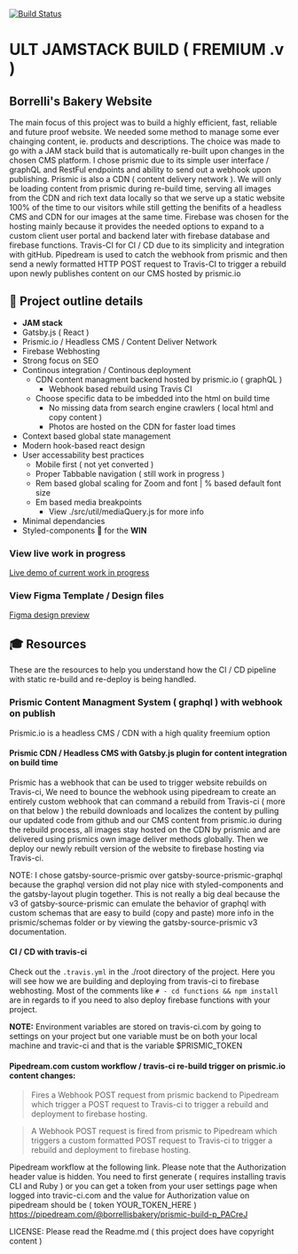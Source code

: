 [![Build Status](https://travis-ci.com/slaterbbx/borrellis-bakery.svg?branch=master)](https://app.travis-ci.com/github/slaterbbx/borrellis-bakery)

# ULT JAMSTACK BUILD ( FREMIUM .v )

## Borrelli's Bakery Website
The main focus of this project was to build a highly efficient, fast, reliable and future proof website. We needed some method to manage some ever chainging content, ie. products and descriptions. The choice was made to go with a JAM stack build that is automatically re-built upon changes in the chosen CMS platform. I chose prismic due to its simple user interface / graphQL and RestFul endpoints and ability to send out a webhook upon publishing. Prismic is also a CDN ( content delivery network ). We will only be loading content from prismic during re-build time, serving all images from the CDN and rich text data locally so that we serve up a static website 100% of the time to our visitors while still getting the benifits of a headless CMS and CDN for our images at the same time. Firebase was chosen for the hosting mainly because it provides the needed options to expand to a custom client user portal and backend later with firebase database and firebase functions. Travis-CI for CI / CD due to its simplicity and integration with gitHub. Pipedream is used to catch the webhook from prismic and then send a newly formatted HTTP POST request to Travis-CI to trigger a rebuild upon newly publishes content on our CMS hosted by prismic.io  

## 💪 Project outline details
- **JAM stack**
- Gatsby.js ( React )
- Prismic.io / Headless CMS / Content Deliver Network
- Firebase Webhosting
- Strong focus on SEO
- Continous integration / Continous deployment
	- CDN content managment backend hosted by prismic.io ( graphQL )
		* Webhook based rebuild using Travis CI
    * Choose specific data to be imbedded into the html on build time
		* No missing data from search engine crawlers ( local html and copy content )
		* Photos are hosted on the CDN for faster load times
- Context based global state management
- Modern hook-based react design
- User accessability best practices
	- Mobile first ( not yet converted )
	- Proper Tabbable navigation ( still work in progress )
	- Rem based global scaling for Zoom and font | % based default font size
	- Em based media breakpoints
	  - View ./src/util/mediaQuery.js for more info
- Minimal dependancies
- Styled-components 💅 for the **WIN**

### View live work in progress
[Live demo of current work in progress](https://borrellis-bakery.web.app/)

### View Figma Template / Design files
[Figma design preview](https://www.figma.com/file/FD0kSXJ4qs0LyWuUXHYfjJ6m/Borrelli-s-Bakery?node-id=0%3A1)

## 🎓 Resources
These are the resources to help you understand how the CI / CD pipeline with static re-build and re-deploy is being handled.

### Prismic Content Managment System ( graphql ) with webhook on publish
Prismic.io is a headless CMS / CDN with a high quality freemium option
#### Prismic CDN / Headless CMS with Gatsby.js plugin for content integration on build time
Prismic has a webhook that can be used to trigger website rebuilds on Travis-ci, We need to bounce the webhook using pipedream to create an entirely custom webhook that can command a rebuild from Travis-ci ( more on that below ) the rebuild downloads and localizes the content by pulling our updated code from github and our CMS content from prismic.io during the rebuild process, all images stay hosted on the CDN by prismic and are delivered using prismics own image deliver methods globally. Then we deploy our newly rebuilt version of the website to firebase hosting via Travis-ci.

NOTE: I chose gatsby-source-prismic over gatsby-source-prismic-graphql because the graphql version did not play nice with styled-components and the gatsby-layout plugin together. This is not really a big deal because the v3 of gatsby-source-prismic can emulate the behavior of graphql with custom schemas that are easy to build (copy and paste) more info in the prismic/schemas folder or by viewing the gatsby-source-prismic v3 documentation.

#### CI / CD with travis-ci
Check out the `.travis.yml` in the ./root directory of the project. Here you will see how we are building and deploying from travis-ci to firebase webhosting. Most of the comments like `# - cd functions && npm install` are in regards to if you need to also deploy firebase functions with your project.   

**NOTE:** Environment variables are stored on travis-ci.com by going to settings on your project but one variable must be on both your local machine and travic-ci and that is the variable $PRISMIC_TOKEN  

#### Pipedream.com custom workflow / travis-ci re-build trigger on prismic.io content changes:
> Fires a Webhook POST request from prismic backend to Pipedream which trigger a POST request to Travis-ci to trigger a rebuild and deployment to firebase hosting. 

> A Webhook POST request is fired from prismic to Pipedream which triggers a custom formatted POST request to Travis-ci to trigger a rebuild and deployment to firebase hosting.  

Pipedream workflow at the following link. Please note that the Authorization header value is hidden. You need to first generate ( requires installing travis CLI and Ruby ) or you can get a token from your user settings page when logged into travic-ci.com and the value for Authorization value on pipedream should be ( token YOUR_TOKEN_HERE )  
https://pipedream.com/@borrellisbakery/prismic-build-p_PACreJ

LICENSE: Please read the Readme.md ( this project does have copyright content )

